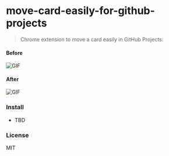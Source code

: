 # move-card-easily-for-github-projects

>Chrome extension to move a card easily in GitHub Projects.

#### Before

![GIF](./assets/before.gif)

#### After

![GIF](./assets/after.gif)

### Install

- TBD

### License

MIT

[link-cws]: https://chrome.google.com/webstore/detail/github-story-points/fdhfdpafombnahpjjjcfopmehfofbdko "Version published on Chrome Web Store"

